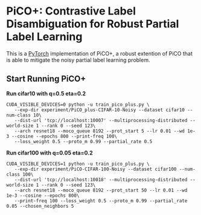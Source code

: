 # PiCO+: Contrastive Label Disambiguation for Robust Partial Label Learning

This is a [PyTorch](http://pytorch.org) implementation of PiCO+, a robust extention of PiCO that is able to mitigate the noisy partial label learning problem.

## Start Running PiCO+

**Run cifar10 with q=0.5 eta=0.2**

```shell
CUDA_VISIBLE_DEVICES=0 python -u train_pico_plus.py \
   --exp-dir experiment/PiCO_plus-CIFAR-10-Noisy --dataset cifar10 --num-class 10\
   --dist-url 'tcp://localhost:10007' --multiprocessing-distributed --world-size 1 --rank 0 --seed 123\
   --arch resnet18 --moco_queue 8192 --prot_start 5 --lr 0.01 --wd 1e-3 --cosine --epochs 800 --print-freq 100\
   --loss_weight 0.5 --proto_m 0.99 --partial_rate 0.5
```

**Run cifar100 with q=0.05 eta=0.2**

```shell
CUDA_VISIBLE_DEVICES=1 python -u train_pico_plus.py \
   --exp-dir experiment/PiCO-CIFAR-100-Noisy --dataset cifar100 --num-class 100\
   --dist-url 'tcp://localhost:10018' --multiprocessing-distributed --world-size 1 --rank 0 --seed 123\
   --arch resnet18 --moco_queue 8192 --prot_start 50 --lr 0.01 --wd 1e-3 --cosine --epochs 800\
   --print-freq 100 --loss_weight 0.5 --proto_m 0.99 --partial_rate 0.05 --chosen_neighbors 5
```

